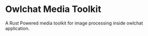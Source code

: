 # Owlchat Media Toolkit

A Rust Powered media toolkit for image processing inside owlchat application.
